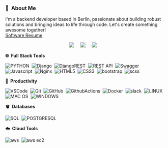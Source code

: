 
### :space_invader: &nbsp;About Me


I'm a backend developer based in Berlin, passionate about building robust solutions and bringing ideas to life through code. Let's create something awesome together!\
[Software Resume]([https://docs.google.com/document/d/1pyIogZ4cL2HeAzjRjcuaRdO8FMQTSuG9I_DgsAlvu0E/edit](https://drive.google.com/file/d/1QsTf4vkl4RMOXpmDtkZzicIsyN0we9rI/view?usp=sharing))


<p align="center">
  <a href="mailto:nohaahed209@gmail.com?subject=Hello%20Noha%20Gad"><img src="https://img.shields.io/badge/gmail-%23D14836.svg?&style=for-the-badge&logo=gmail&logoColor=white" /></a>&nbsp;&nbsp;&nbsp;&nbsp;
  <a href="https://www.facebook.com/noha.ahed.98"><img src="https://img.shields.io/badge/facebook-%233B5998.svg?&style=for-the-badge&logo=facebook&logoColor=white" /></a>&nbsp;&nbsp;&nbsp;&nbsp;
  <a href="https://www.linkedin.com/in/noha-ahed/"><img src="https://img.shields.io/badge/linkedin-%230077B5.svg?&style=for-the-badge&logo=linkedin&logoColor=white" /></a>&nbsp;&nbsp;&nbsp;&nbsp;
  </a>
</p>

  <b>:globe_with_meridians: &nbsp;Full Stack Tools</b>
  <br/>

  ![PYTHON](https://img.shields.io/badge/Python-14354C?style=for-the-badge&logo=python&logoColor=white)&nbsp;
  ![Django](https://img.shields.io/badge/django-%23092E20.svg?style=for-the-badge&logo=django&logoColor=white)&nbsp;
  ![DjangoREST](https://img.shields.io/badge/DJANGO-REST-ff1709?style=for-the-badge&logo=django&logoColor=white&color=ff1709&labelColor=gray)&nbsp;
  ![REST API](https://img.shields.io/badge/REST-02569B.svg?&style=flat&logo=rest&logoColor=white)&nbsp;
  ![Swagger](https://img.shields.io/badge/-Swagger-%23Clojure?style=for-the-badge&logo=swagger&logoColor=white)&nbsp;
  ![Javascript](https://img.shields.io/badge/JavaScript-F7DF1E?style=for-the-badge&logo=javascript&logoColor=black)&nbsp;
  ![Nginx](https://img.shields.io/badge/NGINX-269539.svg?&style=flat&logo=nginx&logoColor=white)&nbsp;
  ![HTML5](https://img.shields.io/badge/HTML5-E34F26.svg?&style=flat&logo=html5&logoColor=white)&nbsp;
  ![CSS3](https://img.shields.io/badge/CSS3-1572B6?style=flat&logo=css3&logoColor=white)&nbsp;
  ![bootstrap](https://img.shields.io/badge/BOOTSTRAP-7952B3.svg?&style=flat&logo=bootstrap&logoColor=white)&nbsp;
  ![scss](https://img.shields.io/badge/SCSS-CC6699.svg?&style=flat&logo=sass&logoColor=white)&nbsp;


  <b> :calendar: &nbsp;Productivity </b>
  <br/>

  ![VSCode](https://img.shields.io/badge/VSCODE-007ACC.svg?&style=for-the-badge&logo=visual-studio-code)&nbsp;
  ![Git](https://img.shields.io/badge/GIT-%23F05033.svg?&style=flat&logo=git&logoColor=white)&nbsp;
  ![GitHub](https://img.shields.io/badge/GITHUB-%23121011.svg?&style=flat&logo=github&logoColor=white)&nbsp;
  ![GithubActions](https://img.shields.io/badge/GITHUB%20ACTIONS-2088FF.svg?&style=flat&logo=github-actions&logoColor=white)&nbsp;
  ![Docker](https://img.shields.io/badge/DOCKER-2496ED.svg?&style=for-the-badge&logo=docker&logoColor=white)&nbsp;
  ![slack](https://img.shields.io/badge/SLACK-4A154B.svg?&style=flat&logo=slack&logoColor=white)&nbsp;
  ![LINUX](https://img.shields.io/badge/LINUX-FCC624?style=for-the-badge&logo=linux&logoColor=black)
  ![MAC OS](https://img.shields.io/badge/MAC%20OS-000000?style=flat-square&logo=apple&logoColor=white)&nbsp;
  ![WINDOWS](https://img.shields.io/badge/WINDOWS-0078D6?style=flat-square&logo=windows&logoColor=white)&nbsp;


  <b>:bucket: &nbsp;Databases</b>
  <br/>

  ![SQL](https://img.shields.io/badge/SQL-000000.svg?style=for-the-badge&logo=postgresql&logoColor=white)&nbsp;
  ![POSTGRESQL](https://img.shields.io/badge/PostgreSQL-316192?style=flat&logo=postgresql&logoColor=white)&nbsp;


  <b>:cloud: &nbsp;Cloud Tools</b>
  <br/>

  ![aws](https://img.shields.io/badge/AWS-232F3E.svg?&style=for-the-badge&logo=amazon-aws&logoColor=white)&nbsp;
  ![aws ec2](https://img.shields.io/badge/AWS%20EC2-232F3E.svg?&style=flat&logo=amazon-aws&logoColor=white)&nbsp;


<!--
### Hi there 👋
**NohaGad/nohagad** is a ✨ _special_ ✨ repository because its `README.md` (this file) appears on your GitHub profile.

Here are some ideas to get you started:

- 🔭 I’m currently working on ...
- 🌱 I’m currently learning ...
- 👯 I’m looking to collaborate on ...
- 🤔 I’m looking for help with ...
- 💬 Ask me about ...
- 📫 How to reach me: ...
- 😄 Pronouns: ...
- ⚡ Fun fact: ...
-->
